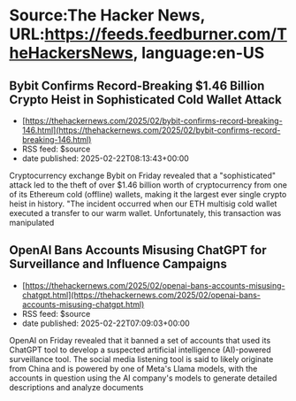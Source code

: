 # Source:The Hacker News, URL:https://feeds.feedburner.com/TheHackersNews, language:en-US

## Bybit Confirms Record-Breaking $1.46 Billion Crypto Heist in Sophisticated Cold Wallet Attack
 - [https://thehackernews.com/2025/02/bybit-confirms-record-breaking-146.html](https://thehackernews.com/2025/02/bybit-confirms-record-breaking-146.html)
 - RSS feed: $source
 - date published: 2025-02-22T08:13:43+00:00

Cryptocurrency exchange Bybit on Friday revealed that a "sophisticated" attack led to the theft of over $1.46 billion worth of cryptocurrency from one of its Ethereum cold (offline) wallets, making it the largest ever single crypto heist in history.
"The incident occurred when our ETH multisig cold wallet executed a transfer to our warm wallet. Unfortunately, this transaction was manipulated

## OpenAI Bans Accounts Misusing ChatGPT for Surveillance and Influence Campaigns
 - [https://thehackernews.com/2025/02/openai-bans-accounts-misusing-chatgpt.html](https://thehackernews.com/2025/02/openai-bans-accounts-misusing-chatgpt.html)
 - RSS feed: $source
 - date published: 2025-02-22T07:09:03+00:00

OpenAI on Friday revealed that it banned a set of accounts that used its ChatGPT tool to develop a suspected artificial intelligence (AI)-powered surveillance tool.
The social media listening tool is said to likely originate from China and is powered by one of Meta's Llama models, with the accounts in question using the AI company's models to generate detailed descriptions and analyze documents

